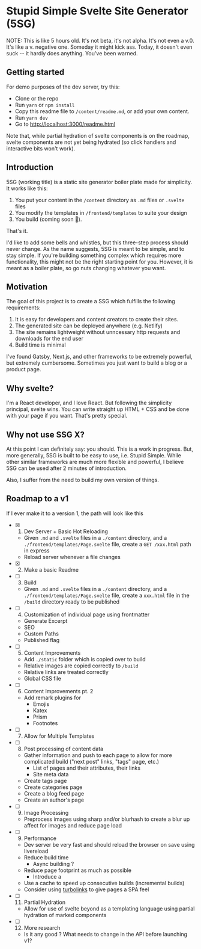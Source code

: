# Stupid Simple Svelte Site Generator (5SG)

NOTE: This is like 5 hours old. It's not beta, it's not alpha. It's not even a v.0. It's like a v. negative one. Someday it might kick ass. Today, it doesn't even suck -- it hardly does anything. You've been warned.

## Getting started

For demo purposes of the dev server, try this:

- Clone or the repo
- Run `yarn` or `npm install`
- Copy this readme file to `/content/readme.md`, or add your own content.
- Run `yarn dev`
- Go to [http://localhost:3000/readme.html](http://localhost:3000/readme.html)

Note that, while partial hydration of svelte components is on the roadmap, svelte components are not yet being hydrated (so click handlers and interactive bits won't work).

## Introduction

5SG (working title) is a static site generator boiler plate made for simplicity. It works like this:

1. You put your content in the `/content` directory as `.md` files or `.svelte` files
2. You modify the templates in `/frontend/templates` to suite your design
3. You build (coming soon 👀).

That's it.

I'd like to add some bells and whistles, but this three-step process should never change. As the name suggests, 5SG is meant to be simple, and to stay simple. If you're building something complex which requires more functionality, this might not be the right starting point for you. However, it is meant as a boiler plate, so go nuts changing whatever you want.

## Motivation

The goal of this project is to create a SSG which fulfills the following requirements:

1. It is easy for developers and content creators to create their sites.
2. The generated site can be deployed anywhere (e.g. Netlify)
3. The site remains lightweight without unncessary http requests and downloads for the end user
4. Build time is minimal

I've found Gatsby, Next.js, and other frameworks to be extremely powerful, but extremely cumbersome. Sometimes you just want to build a blog or a product page.

## Why svelte?

I'm a React developer, and I love React. But following the simplicity principal, svelte wins. You can write straight up HTML + CSS and be done with your page if you want. That's pretty special.

## Why not use SSG X?

At this point I can definitely say: you should. This is a work in progress. But, more generally, 5SG is built to be easy to use, i.e. Stupid Simple. While other similar frameworks are much more flexible and powerful, I believe 5SG can be used after 2 minutes of introduction.

Also, I suffer from the need to build my own version of things.

## Roadmap to a v1

If I ever make it to a version 1, the path will look like this

- [x] 1. Dev Server + Basic Hot Reloading
  - Given `.md` and `.svelte` files in a `./content` directory, and a `./frontend/templates/Page.svelte` file, create a `GET /xxx.html` path in express
  - Reload server whenever a file changes
- [x] 2. Make a basic Readme
- [ ] 3. Build
  - Given `.md` and `.svelte` files in a `./content` directory, and a `./frontend/templates/Page.svelte` file, create a `xxx.html` file in the `/build` directory ready to be published
- [ ] 4. Customization of individual page using frontmatter
  - Generate Excerpt
  - SEO
  - Custom Paths
  - Published flag
- [ ] 5. Content Improvements
  - Add `./static` folder which is copied over to build
  - Relative images are copied correctly to `/build`
  - Relative links are treated correctly
  - Global CSS file
- [ ] 6. Content Improvements pt. 2
  - Add remark plugins for
    - Emojis
    - Katex
    - Prism
    - Footnotes
- [ ] 7. Allow for Multiple Templates
- [ ] 8. Post processing of content data
  - Gather information and push to each page to allow for more complicated build ("next post" links, "tags" page, etc.)
    - List of pages and their attributes, their links
    - Site meta data
  - Create tags page
  - Create categories page
  - Create a blog feed page
  - Create an author's page
- [ ] 9. Image Processing
  - Preprocess images using sharp and/or blurhash to create a blur up affect for images and reduce page load
- [ ] 9. Performance
  - Dev server be very fast and should reload the browser on save using livereload
  - Reduce build time
    - Async building ?
  - Reduce page footprint as much as possible
    - Introduce a
  - Use a cache to speed up consecutive builds (incremental builds)
  - Consider using [turbolinks](https://github.com/turbolinks/turbolinks) to give pages a SPA feel
- [ ] 11. Partial Hydration
  - Allow for use of svelte beyond as a templating language using partial hydration of marked components
- [ ] 12. More research
  - Is it any good ? What needs to change in the API before launching v1?
